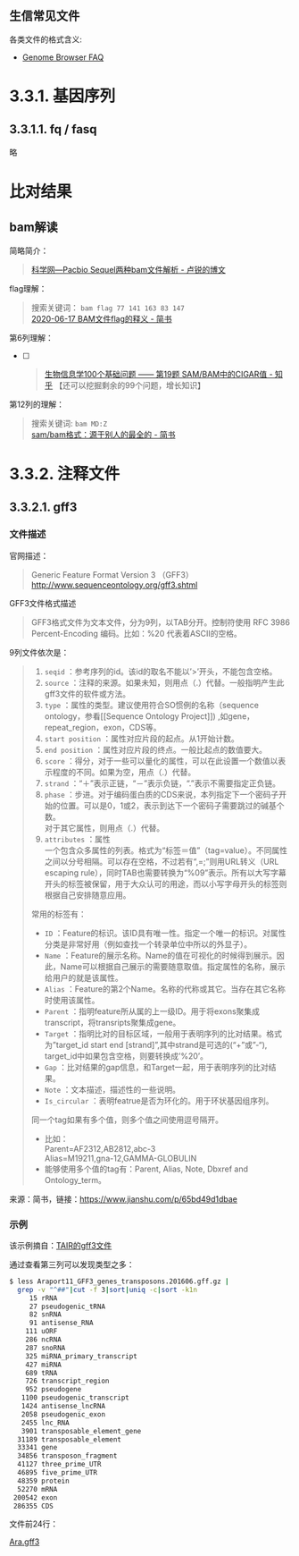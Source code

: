生信常见文件
---

各类文件的格式含义:

* [Genome Browser FAQ](https://genome.ucsc.edu/FAQ/FAQformat.html#format1)


# 3.3.1. 基因序列  
## 3.3.1.1. fq / fasq  
略  


# 比对结果


## bam解读

简略简介：
> [科学网—Pacbio Sequel两种bam文件解析 - 卢锐的博文](http://blog.sciencenet.cn/blog-2970729-1086176.html)


flag理解：
> 搜索关键词： `bam flag 77 141 163 83 147`  
> [2020-06-17 BAM文件flag的释义 - 简书](https://www.jianshu.com/p/57680d72a452  )

第6列理解：  
- [ ] > [生物信息学100个基础问题 —— 第19题 SAM/BAM中的CIGAR值 - 知乎](https://zhuanlan.zhihu.com/p/35574870)
【还可以挖掘剩余的99个问题，增长知识】

第12列的理解：
> 搜索关键词: `bam MD:Z`  
> [sam/bam格式：源于别人的最全的 - 简书](https://www.jianshu.com/p/13e9102cada7)


# 3.3.2. 注释文件  
## 3.3.2.1. gff3

### 文件描述
官网描述：  
> Generic Feature Format Version 3 （GFF3）  
> http://www.sequenceontology.org/gff3.shtml

GFF3文件格式描述  
> GFF3格式文件为文本文件，分为9列，以TAB分开。控制符使用 RFC 3986 Percent-Encoding 编码。比如：%20 代表着ASCII的空格。  
  
9列文件依次是：  
> 1. `seqid` ：参考序列的id。该id的取名不能以’>’开头，不能包含空格。  
> 2. `source` ：注释的来源。如果未知，则用点（.）代替。一般指明产生此gff3文件的软件或方法。  
> 3. `type` ：属性的类型。建议使用符合SO惯例的名称（sequence ontology，参看[[Sequence Ontology Project]]) ,如gene，repeat_region，exon，CDS等。  
> 4. `start position` ：属性对应片段的起点。从1开始计数。  
> 5. `end position` ：属性对应片段的终点。一般比起点的数值要大。  
> 6. `score` ：得分，对于一些可以量化的属性，可以在此设置一个数值以表示程度的不同。如果为空，用点（.）代替。  
> 7. `strand` ：“＋”表示正链，“－”表示负链，“.”表示不需要指定正负链。  
> 8. `phase` ：步进。对于编码蛋白质的CDS来说，本列指定下一个密码子开始的位置。可以是0，1或2，表示到达下一个密码子需要跳过的碱基个数。  
> 对于其它属性，则用点（.）代替。  
> 9. `attributes` ：属性  
> 一个包含众多属性的列表。格式为“标签＝值”（tag=value）。不同属性之间以分号相隔。可以存在空格，不过若有“,=;”则用URL转义（URL escaping rule），同时TAB也需要转换为“%09”表示。所有以大写字幕开头的标签被保留，用于大众认可的用途，而以小写字母开头的标签则根据自己安排随意应用。  
> 
> 
> 常用的标签有：  
> - `ID` ：Feature的标识。该ID具有唯一性。指定一个唯一的标识。对属性分类是非常好用（例如查找一个转录单位中所以的外显子）。
> - `Name` ：Feature的展示名称。Name的值在可视化的时候得到展示。因此，Name可以根据自己展示的需要随意取值。指定属性的名称，展示给用户的就是该属性。
> - `Alias` ：Feature的第2个Name。名称的代称或其它。当存在其它名称时使用该属性。
> - `Parent` ：指明feature所从属的上一级ID。用于将exons聚集成transcript，将transripts聚集成gene。  
> - `Target` ：指明比对的目标区域，一般用于表明序列的比对结果。格式为”target_id start end [strand]”,其中strand是可选的(“+”或”-“), target_id中如果包含空格，则要转换成’%20’。  
> - `Gap` ：比对结果的gap信息，和Target一起，用于表明序列的比对结果。  
> - `Note` ：文本描述，描述性的一些说明。
> - `Is_circular` ：表明featrue是否为环化的。用于环状基因组序列。  
> 
> 同一个tag如果有多个值，则多个值之间使用逗号隔开。
> - 比如：  
> Parent=AF2312,AB2812,abc-3  
> Alias=M19211,gna-12,GAMMA-GLOBULIN  
> - 能够使用多个值的tag有：Parent, Alias, Note, Dbxref and Ontology_term。  


来源：简书，链接：https://www.jianshu.com/p/65bd49d1dbae

### 示例

该示例摘自：[TAIR的gff3文件](https://www.arabidopsis.org/download_files/Genes/Araport11_genome_release/Araport11_GFF3_genes_transposons.201606.gff.gz)

通过查看第三列可以发现类型之多：
```bash
$ less Araport11_GFF3_genes_transposons.201606.gff.gz |
  grep -v "^##"|cut -f 3|sort|uniq -c|sort -k1n
     15 rRNA
     27 pseudogenic_tRNA
     82 snRNA
     91 antisense_RNA
    111 uORF
    286 ncRNA
    287 snoRNA
    325 miRNA_primary_transcript
    427 miRNA
    689 tRNA
    726 transcript_region
    952 pseudogene
   1100 pseudogenic_transcript
   1424 antisense_lncRNA
   2058 pseudogenic_exon
   2455 lnc_RNA
   3901 transposable_element_gene
  31189 transposable_element
  33341 gene
  34856 transposon_fragment
  41127 three_prime_UTR
  46895 five_prime_UTR
  48359 protein
  52270 mRNA
 200542 exon
 286355 CDS
```

文件前24行：

[Ara.gff3](demo/Ara.gff3 ':include')